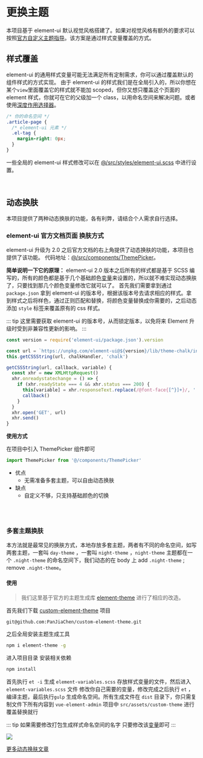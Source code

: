 # 更换主题

本项目基于 element-ui 默认视觉风格搭建了。如果对视觉风格有额外的要求可以按照[官方自定义主题指导](http://element-cn.eleme.io/#/zh-CN/component/custom-theme)。该方案是通过样式变量覆盖的方式。

## 样式覆盖

element-ui 的通用样式变量可能无法满足所有定制需求，你可以通过覆盖默认的组件样式的方式实现。
由于 element-ui 的样式我们是在全局引入的，所以你想在某个`view`里面覆盖它的样式就不能加 scoped，但你又想只覆盖这个页面的 element 样式，你就可在它的父级加一个 class，以用命名空间来解决问题。或者使用[深度作用选择器](https://vue-loader.vuejs.org/zh/guide/scoped-css.html#%E6%B7%B1%E5%BA%A6%E4%BD%9C%E7%94%A8%E9%80%89%E6%8B%A9%E5%99%A8)。

```css
/* 你的命名空间 */
.article-page {
  /* element-ui 元素 */
  .el-tag {
    margin-right: 0px;
  }
}
```

一些全局的 element-ui 样式修改可以在 [@/src/styles/element-ui.scss](https://github.com/PanJiaChen/vue-element-admin/blob/master/src/styles/element-ui.scss) 中进行设置。

<br/>

## 动态换肤

本项目提供了两种动态换肤的功能，各有利弊，请结合个人需求自行选择。

### element-ui 官方文档页面 换肤方式

element-ui 升级为 2.0 之后官方文档的右上角提供了动态换肤的功能，本项目也提供了该功能。
代码地址：[@/src/components/ThemePicker](https://github.com/PanJiaChen/vue-element-admin/blob/master/src/components/ThemePicker/index.vue)。

**简单说明一下它的原理：**
element-ui 2.0 版本之后所有的样式都是基于 SCSS 编写的，所有的颜色都是基于几个基础颜色[变量](https://github.com/PanJiaChen/custom-element-theme/blob/master/element-variables.scss)来设置的，所以就不难实现动态换肤了，只要找到那几个颜色变量修改它就可以了。
首先我们需要拿到通过 `package.json` 拿到 element-ui 的版本号，根据该版本号去请求相应的样式。拿到样式之后将样色，通过正则匹配和替换，将颜色变量替换成你需要的，之后动态添加 `style` 标签来覆盖原有的 css 样式。

::: tip
这里需要获取 element-ui 的版本号，从而锁定版本，以免将来 Element 升级时受到非兼容性更新的影响。
:::

```js
const version = require('element-ui/package.json').version

const url = `https://unpkg.com/element-ui@${version}/lib/theme-chalk/index.css`
this.getCSSString(url, chalkHandler, 'chalk')

getCSSString(url, callback, variable) {
  const xhr = new XMLHttpRequest()
  xhr.onreadystatechange = () => {
    if (xhr.readyState === 4 && xhr.status === 200) {
      this[variable] = xhr.responseText.replace(/@font-face{[^}]+}/, '')
      callback()
    }
  }
  xhr.open('GET', url)
  xhr.send()
}
```

**使用方式**

在项目中引入 ThemePicker 组件即可

```js
import ThemePicker from '@/components/ThemePicker'
```

- 优点
  - 无需准备多套主题，可以自由动态换肤
- 缺点
  - 自定义不够，只支持基础颜色的切换

<br/>
<br/>

### 多套主题换肤

本方法就是最常见的换肤方式，本地存放多套主题，两者有不同的命名空间，如写两套主题，一套叫 `day-theme` ，一套叫 `night-theme` ，`night-theme` 主题都在一个 `.night-theme` 的命名空间下，我们动态的在 body 上 add `.night-theme` ; remove `.night-theme`。

#### 使用

> 我们这里基于官方的主题生成库 [element-theme](https://github.com/ElementUI/element-theme) 进行了相应的改造。

首先我们下载 [custom-element-theme](https://github.com/PanJiaChen/custom-element-theme) 项目

```bash
git@github.com:PanJiaChen/custom-element-theme.git
```

之后全局安装主题生成工具

```bash
npm i element-theme -g
```

进入项目目录 安装相关依赖

```bash
npm install
```

首先执行 `et -i` 生成 `element-variables.scss` 存放样式变量的文件，然后进入 `element-variables.scss` 文件 修改你自己需要的变量，修改完成之后执行 `et` ， 编译主题，最后执行`gulp` 生成命名空间。所有生成文件在 `dist` 目录下，你只需复制文件下所有内容到 `vue-element-admin` 项目中 `src/assets/custom-theme` 进行覆盖替换就行

::: tip
如果需要修改打包生成样式命名空间的名字 只要修改该[变量](https://github.com/PanJiaChen/custom-element-theme/blob/master/gulpfile.js#L6)即可
:::

![](https://panjiachen.gitee.io/gitee-cdn/vue-element-admin-site/0726b472-90f4-4fe9-a665-26fb8f9795c3.gif)

[更多动态换肤文章](https://segmentfault.com/a/1190000009762198#articleHeader2)
